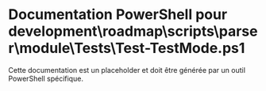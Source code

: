 # Documentation PowerShell pour development\roadmap\scripts\parser\module\Tests\Test-TestMode.ps1

Cette documentation est un placeholder et doit être générée par un outil PowerShell spécifique.
